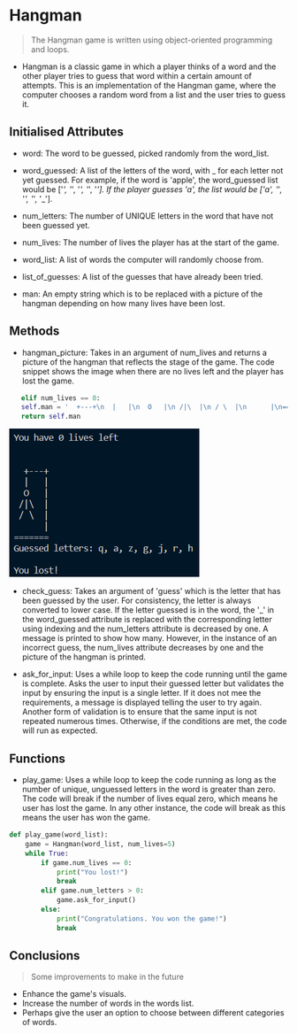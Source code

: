 # Hangman

> The Hangman game is written using object-oriented programming and loops.

- Hangman is a classic game in which a player thinks of a word and the other player tries to guess that word within a certain amount of attempts. This is an implementation of the Hangman game, where the computer chooses a random word from a list and the user tries to guess it. 

## Initialised Attributes

- word: The word to be guessed, picked randomly from the word_list.

- word_guessed: A list of the letters of the word, with _ for each letter not yet guessed. For example, if the word is 'apple', the word_guessed list would be ['_', '_', '_', '_', '_']. If the player guesses 'a', the list would be ['a', '_', '_', '_', '_'].

- num_letters: The number of UNIQUE letters in the word that have not been guessed yet.

- num_lives: The number of lives the player has at the start of the game.

- word_list: A list of words the computer will randomly choose from.

- list_of_guesses: A list of the guesses that have already been tried.

- man: An empty string which is to be replaced with a picture of the hangman depending on how many lives have been lost.

## Methods

- hangman_picture: Takes in an argument of num_lives and returns a picture of the hangman that reflects the stage of the game. The code snippet shows the image when there are no lives left and the player has lost the game.

```python
   elif num_lives == 0:
   self.man = '  +---+\n  |   |\n  O   |\n /|\  |\n / \  |\n      |\n======='
   return self.man
```

![My Image](hangman.PNG)

- check_guess: Takes an argument of 'guess' which is the letter that has been guessed by the user. For consistency, the letter is always converted to lower case. If the letter guessed is in the word, the '_' in the word_guessed attribute is replaced with the corresponding letter using indexing and the num_letters attribute is decreased by one. A message is printed to show how many. However, in the instance of an incorrect guess, the num_lives attribute decreases by one and the picture of the hangman is printed.

- ask_for_input: Uses a while loop to keep the code running until the game is complete. Asks the user to input their guessed letter but validates the input by ensuring the input is a single letter. If it does not mee the requirements, a message is displayed telling the user to try again. Another form of validation is to ensure that the same input is not repeated numerous times. Otherwise, if the conditions are met, the code will run as expected.

## Functions

- play_game: Uses a while loop to keep the code running as long as the number of unique, unguessed letters in the word is greater than zero. The code will break if the number of lives equal zero, which means he user has lost the game. In any other instance, the code will break as this means the user has won the game.

```python
def play_game(word_list):
    game = Hangman(word_list, num_lives=5)
    while True:
        if game.num_lives == 0:
            print("You lost!")
            break
        elif game.num_letters > 0:
            game.ask_for_input()
        else:
            print("Congratulations. You won the game!")
            break
```

## Conclusions

> Some improvements to make in the future

- Enhance the game's visuals.
- Increase the number of words in the words list.
- Perhaps give the user an option to choose between different categories of words.